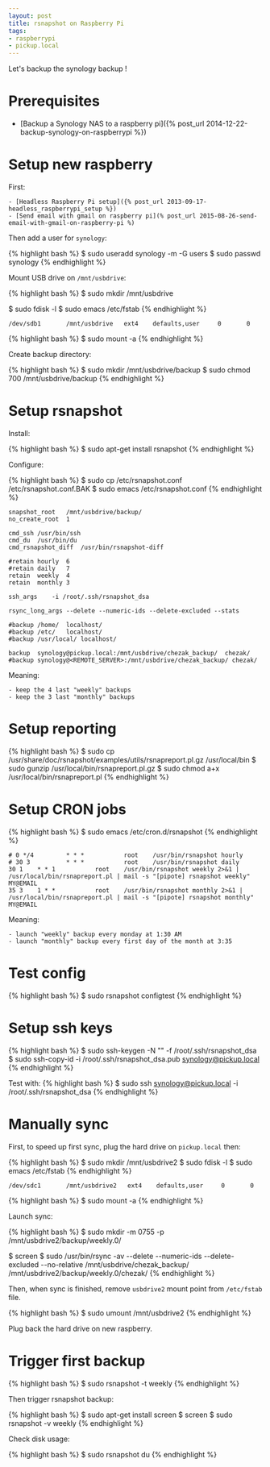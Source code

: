 ```yaml
---
layout: post
title: rsnapshot on Raspberry Pi
tags:
- raspberrypi
- pickup.local
---
```


Let's backup the synology backup !


# Prerequisites

- [Backup a Synology NAS to a raspberry pi]({% post_url 2014-12-22-backup-synology-on-raspberrypi %})


# Setup new raspberry

First:

    - [Headless Raspberry Pi setup]({% post_url 2013-09-17-headless_raspberrypi_setup %})
    - [Send email with gmail on raspberry pi](% post_url 2015-08-26-send-email-with-gmail-on-raspberry-pi %)

Then add a user for `synology`:

{% highlight bash %}
$ sudo useradd synology -m -G users
$ sudo passwd synology
{% endhighlight %}

Mount USB drive on `/mnt/usbdrive`:

{% highlight bash %}
$ sudo mkdir /mnt/usbdrive

$ sudo fdisk -l
$ sudo emacs /etc/fstab
{% endhighlight %}

```
/dev/sdb1       /mnt/usbdrive   ext4    defaults,user     0       0
```

{% highlight bash %}
$ sudo mount -a
{% endhighlight %}

Create backup directory:

{% highlight bash %}
$ sudo mkdir /mnt/usbdrive/backup
$ sudo chmod 700 /mnt/usbdrive/backup
{% endhighlight %}


# Setup rsnapshot

Install:

{% highlight bash %}
$ sudo apt-get install rsnapshot
{% endhighlight %}

Configure:

{% highlight bash %}
$ sudo cp /etc/rsnapshot.conf /etc/rsnapshot.conf.BAK
$ sudo emacs /etc/rsnapshot.conf
{% endhighlight %}

```
snapshot_root	/mnt/usbdrive/backup/
no_create_root	1

cmd_ssh	/usr/bin/ssh
cmd_du	/usr/bin/du
cmd_rsnapshot_diff	/usr/bin/rsnapshot-diff

#retain	hourly	6
#retain	daily	7
retain	weekly	4
retain	monthly	3

ssh_args	-i /root/.ssh/rsnapshot_dsa

rsync_long_args --delete --numeric-ids --delete-excluded --stats

#backup /home/	localhost/
#backup /etc/	localhost/
#backup /usr/local/	localhost/

backup  synology@pickup.local:/mnt/usbdrive/chezak_backup/	chezak/
#backup synology@<REMOTE_SERVER>:/mnt/usbdrive/chezak_backup/ chezak/
```

Meaning:

	- keep the 4 last "weekly" backups
	- keep the 3 last "monthly" backups


# Setup reporting

{% highlight bash %}
$ sudo cp /usr/share/doc/rsnapshot/examples/utils/rsnapreport.pl.gz /usr/local/bin
$ sudo gunzip /usr/local/bin/rsnapreport.pl.gz
$ sudo chmod a+x /usr/local/bin/rsnapreport.pl
{% endhighlight %}


# Setup CRON jobs

{% highlight bash %}
$ sudo emacs /etc/cron.d/rsnapshot
{% endhighlight %}

```
# 0 */4         * * *           root    /usr/bin/rsnapshot hourly
# 30 3          * * *           root    /usr/bin/rsnapshot daily
30 1    * * 1           root    /usr/bin/rsnapshot weekly 2>&1 | /usr/local/bin/rsnapreport.pl | mail -s "[pipote] rsnapshot weekly" MY@EMAIL
35 3    1 * *           root    /usr/bin/rsnapshot monthly 2>&1 | /usr/local/bin/rsnapreport.pl | mail -s "[pipote] rsnapshot monthly" MY@EMAIL
```

Meaning:

	- launch "weekly" backup every monday at 1:30 AM
	- launch "monthly" backup every first day of the month at 3:35


# Test config

{% highlight bash %}
$ sudo rsnapshot configtest
{% endhighlight %}


# Setup ssh keys

{% highlight bash %}
$ sudo ssh-keygen -N "" -f /root/.ssh/rsnapshot_dsa
$ sudo ssh-copy-id -i /root/.ssh/rsnapshot_dsa.pub synology@pickup.local
{% endhighlight %}

Test with:
{% highlight bash %}
$ sudo ssh synology@pickup.local -i /root/.ssh/rsnapshot_dsa
{% endhighlight %}


# Manually sync

First, to speed up first sync, plug the hard drive on `pickup.local` then:

{% highlight bash %}
$ sudo mkdir /mnt/usbdrive2
$ sudo fdisk -l
$ sudo emacs /etc/fstab
{% endhighlight %}

```
/dev/sdc1       /mnt/usbdrive2   ext4    defaults,user     0       0
```

{% highlight bash %}
$ sudo mount -a
{% endhighlight %}

Launch sync:

{% highlight bash %}
$ sudo mkdir -m 0755 -p /mnt/usbdrive2/backup/weekly.0/

$ screen
$ sudo /usr/bin/rsync -av --delete --numeric-ids --delete-excluded --no-relative /mnt/usbdrive/chezak_backup/ /mnt/usbdrive2/backup/weekly.0/chezak/
{% endhighlight %}

Then, when sync is finished, remove `usbdrive2` mount point from `/etc/fstab` file.

{% highlight bash %}
$ sudo umount /mnt/usbdrive2
{% endhighlight %}

Plug back the hard drive on new raspberry.


# Trigger first backup

{% highlight bash %}
$ sudo rsnapshot -t weekly
{% endhighlight %}

Then trigger rsnapshot backup:

{% highlight bash %}
$ sudo apt-get install screen
$ screen
$ sudo rsnapshot -v weekly
{% endhighlight %}

Check disk usage:

{% highlight bash %}
$ sudo rsnapshot du
{% endhighlight %}
